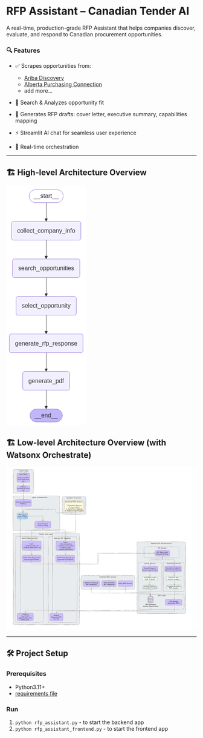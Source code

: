# RFP Assistant – Canadian Tender AI

A real-time, production-grade RFP Assistant that helps companies discover, evaluate, and respond to Canadian procurement opportunities.

### 🔍 Features

- ✅ Scrapes opportunities from:
  - [Ariba Discovery](https://portal.us.bn.cloud.ariba.com/discovery/public/leads/search)
  - [Alberta Purchasing Connection](https://purchasing.alberta.ca/search)
  - add more...

- 🧠 Search & Analyzes opportunity fit 
- 📝 Generates RFP drafts: cover letter, executive summary, capabilities mapping
- ⚡ Streamlit AI chat for seamless user experience
- 🔁 Real-time orchestration

---

## 🏗️ High-level Architecture Overview
![Graph Architecture](assets/graph.png)

## 🏗️ Low-level Architecture Overview (with Watsonx Orchestrate)
![LLD](assets/RFP_Assistant_Architecture.png)

---

## 🛠️ Project Setup

### Prerequisites
- Python3.11+
- [requirements file](./requirements.txt)

### Run
1. `python rfp_assistant.py` - to start the backend app
2. `python rfp_assistant_frontend.py` - to start the frontend app
